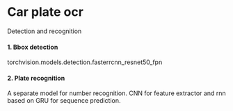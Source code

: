 # Car plate ocr

Detection and recognition

#### 1. Bbox detection 

torchvision.models.detection.fasterrcnn_resnet50_fpn

#### 2. Plate recognition

A separate model for number recognition. CNN for feature extractor and rnn based on GRU for sequence prediction. 
